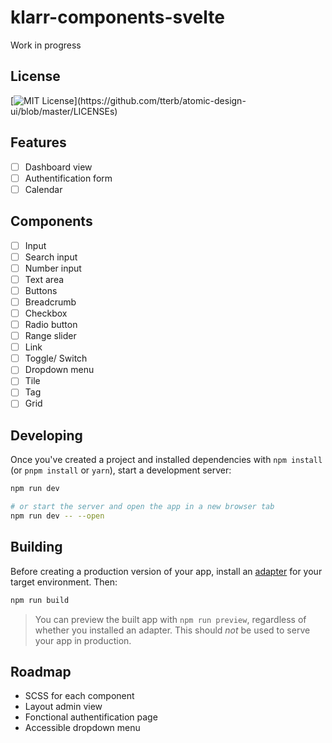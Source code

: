 # klarr-components-svelte

Work in progress

## License

[![MIT License](https://img.shields.io/apm/l/atomic-design-ui.svg?)](https://github.com/tterb/atomic-design-ui/blob/master/LICENSEs)

## Features

- [ ] Dashboard view
- [ ] Authentification form
- [ ] Calendar

## Components

- [ ] Input
- [ ] Search input
- [ ] Number input
- [ ] Text area
- [ ] Buttons
- [ ] Breadcrumb
- [ ] Checkbox
- [ ] Radio button
- [ ] Range slider
- [ ] Link
- [ ] Toggle/ Switch
- [ ] Dropdown menu
- [ ] Tile
- [ ] Tag
- [ ] Grid

## Developing

Once you've created a project and installed dependencies with `npm install` (or `pnpm install` or `yarn`), start a development server:

```bash
npm run dev

# or start the server and open the app in a new browser tab
npm run dev -- --open
```

## Building

Before creating a production version of your app, install an [adapter](https://kit.svelte.dev/docs#adapters) for your target environment. Then:

```bash
npm run build
```

> You can preview the built app with `npm run preview`, regardless of whether you installed an adapter. This should _not_ be used to serve your app in production.

## Roadmap

- SCSS for each component
- Layout admin view
- Fonctional authentification page
- Accessible dropdown menu
